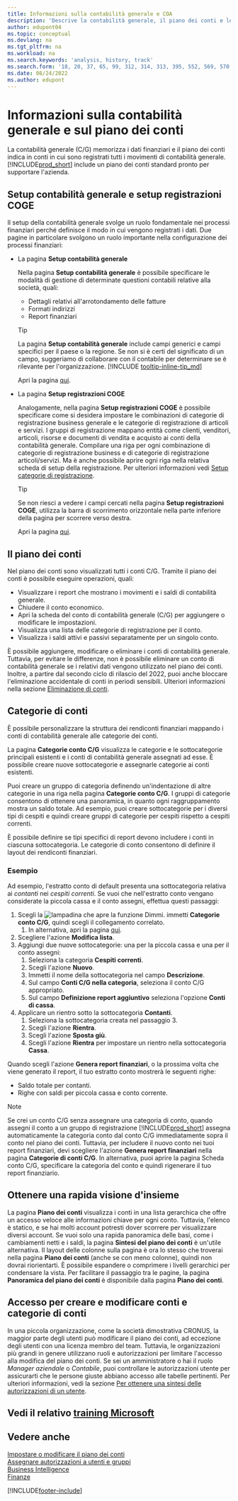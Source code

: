 ```yaml
---
title: Informazioni sulla contabilità generale e COA
description: 'Descrive la contabilità generale, il piano dei conti e le categorie dei conti. Usa la pagina Setup contabilità generale per specificare le modalità di gestione di determinate questioni contabili relative alla società.'
author: edupont04
ms.topic: conceptual
ms.devlang: na
ms.tgt_pltfrm: na
ms.workload: na
ms.search.keywords: 'analysis, history, track'
ms.search.form: '18, 20, 37, 65, 99, 312, 314, 313, 395, 552, 569, 570, 634, 790, 791, 1158'
ms.date: 08/24/2022
ms.author: edupont
---
```

# <a name="understanding-the-general-ledger-and-chart-of-accounts" />Informazioni sulla contabilità generale e sul piano dei conti

La contabilità generale (C/G) memorizza i dati finanziari e il piano dei conti indica in conti in cui sono registrati tutti i movimenti di contabilità generale. [!INCLUDE[prod_short](includes/prod_short.md)] include un piano dei conti standard pronto per supportare l'azienda.

## <a name="general-ledger-setup-and-general-posting-setup" />Setup contabilità generale e setup registrazioni COGE

Il setup della contabilità generale svolge un ruolo fondamentale nei processi finanziari perché definisce il modo in cui vengono registrati i dati. Due pagine in particolare svolgono un ruolo importante nella configurazione dei processi finanziari:  

* La pagina **Setup contabilità generale**

  Nella pagina **Setup contabilità generale** è possibile specificare le modalità di gestione di determinate questioni contabili relative alla società, quali:  

  * Dettagli relativi all'arrotondamento delle fatture  
  * Formati indirizzi  
  * Report finanziari

  > [!TIP]
  > La pagina **Setup contabilità generale** include campi generici e campi specifici per il paese o la regione. Se non si è certi del significato di un campo, suggeriamo di collaborare con il contabile per determinare se è rilevante per l'organizzazione. [!INCLUDE [tooltip-inline-tip_md](includes/tooltip-inline-tip_md.md)]  

  Apri la pagina [qui](https://businesscentral.dynamics.com/?page=118).
  
* La pagina **Setup registrazioni COGE**

  Analogamente, nella pagina **Setup registrazioni COGE** è possibile specificare come si desidera impostare le combinazioni di categorie di registrazione business generale e le categorie di registrazione di articoli e servizi. I gruppi di registrazione mappano entità come clienti, venditori, articoli, risorse e documenti di vendita e acquisto ai conti della contabilità generale. Compilare una riga per ogni combinazione di categorie di registrazione business e di categorie di registrazione articoli/servizi. Ma è anche possibile aprire ogni riga nella relativa scheda di setup della registrazione. Per ulteriori informazioni vedi [Setup categorie di registrazione](finance-posting-groups.md).  

  > [!TIP]
  > Se non riesci a vedere i campi cercati nella pagina **Setup registrazioni COGE**, utilizza la barra di scorrimento orizzontale nella parte inferiore della pagina per scorrere verso destra.  

  Apri la pagina [qui](https://businesscentral.dynamics.com/?page=314).

## <a name="the-chart-of-accounts" />Il piano dei conti

Nel piano dei conti sono visualizzati tutti i conti C/G. Tramite il piano dei conti è possibile eseguire operazioni, quali:  

* Visualizzare i report che mostrano i movimenti e i saldi di contabilità generale.  
* Chiudere il conto economico.  
* Apri la scheda del conto di contabilità generale (C/G) per aggiungere o modificare le impostazioni.  
* Visualizza una lista delle categorie di registrazione per il conto.
* Visualizza i saldi attivi e passivi separatamente per un singolo conto.

È possibile aggiungere, modificare o eliminare i conti di contabilità generale. Tuttavia, per evitare le differenze, non è possibile eliminare un conto di contabilità generale se i relativi dati vengono utilizzato nel piano dei conti. Inoltre, a partire dal secondo ciclo di rilascio del 2022, puoi anche bloccare l'eliminazione accidentale di conti in periodi sensibili. Ulteriori informazioni nella sezione [Eliminazione di conti](finance-setup-chart-accounts.md#delete-accounts).  

## <a name="account-categories" />Categorie di conti

È possibile personalizzare la struttura dei rendiconti finanziari mappando i conti di contabilità generale alle categorie dei conti.  

La pagina **Categorie conto C/G** visualizza le categorie e le sottocategorie principali esistenti e i conti di contabilità generale assegnati ad esse. È possibile creare nuove sottocategorie e assegnarle categorie ai conti esistenti.  

Puoi creare un gruppo di categoria definendo un'indentazione di altre categorie in una riga nella pagina **Categorie conto C/G**. I gruppi di categorie consentono di ottenere una panoramica, in quanto ogni raggruppamento mostra un saldo totale. Ad esempio, puoi creare sottocategorie per i diversi tipi di cespiti e quindi creare gruppi di categorie per cespiti rispetto a cespiti correnti.  

È possibile definire se tipi specifici di report devono includere i conti in ciascuna sottocategoria. Le categorie di conto consentono di definire il layout dei rendiconti finanziari.  

### <a name="example" />Esempio

Ad esempio, l'estratto conto di default presenta una sottocategoria relativa ai *contanti* nei *cespiti correnti*. Se vuoi che nell'estratto conto vengano considerate la piccola cassa e il conto assegni, effettua questi passaggi:

1. Scegli la ![lampadina che apre la funzione Dimmi.](media/ui-search/search_small.png "Informazioni sull'operazione che si desidera eseguire") immetti **Categorie conto C/G**, quindi scegli il collegamento correlato.
   1. In alternativa, apri la pagina [qui](https://businesscentral.dynamics.com/?page=790).
2. Scegliere l'azione **Modifica lista**.
3. Aggiungi due nuove sottocategorie: una per la piccola cassa e una per il conto assegni:
   1. Seleziona la categoria **Cespiti correnti**.
   2. Scegli l'azione **Nuovo**.
   3. Immetti il nome della sottocategoria nel campo **Descrizione**.
   4. Sul campo **Conti C/G nella categoria**, seleziona il conto C/G appropriato.
   5. Sul campo **Definizione report aggiuntivo** seleziona l'opzione **Conti di cassa**.
4. Applicare un rientro sotto la sottocategoria **Contanti**.
   1. Seleziona la sottocategoria creata nel passaggio 3.
   2. Scegli l'azione **Rientra**.
   3. Scegli l'azione **Sposta giù**.
   4. Scegli l'azione **Rientra** per impostare un rientro nella sottocategoria **Cassa**.

Quando scegli l'azione **Genera report finanziari**, o la prossima volta che viene generato il report, il tuo estratto conto mostrerà le seguenti righe:

* Saldo totale per contanti.
* Righe con saldi per piccola cassa e conto corrente.  

> [!NOTE]
> Se crei un conto C/G senza assegnare una categoria di conto, quando assegni il conto a un gruppo di registrazione [!INCLUDE[prod_short](includes/prod_short.md)] assegna automaticamente la categoria conto dal conto C/G immediatamente sopra il conto nel piano dei conti. Tuttavia, per includere il nuovo conto nei tuoi report finanziari, devi scegliere l'azione **Genera report finanziari** nella pagina **Categorie di conti C/G**. In alternativa, puoi aprire la pagina Scheda conto C/G, specificare la categoria del conto e quindi rigenerare il tuo report finanziario.

## <a name="get-a-quick-overview" />Ottenere una rapida visione d'insieme

La pagina **Piano dei conti** visualizza i conti in una lista gerarchica che offre un accesso veloce alle informazioni chiave per ogni conto. Tuttavia, l'elenco è statico, e se hai molti account potresti dover scorrere per visualizzare diversi account. Se vuoi solo una rapida panoramica delle basi, come i cambiamenti netti e i saldi, la pagina **Sintesi del piano dei conti** è un'utile alternativa. Il layout delle colonne sulla pagina è ora lo stesso che troverai nella pagina **Piano dei conti** (anche se con meno colonne), quindi non dovrai riorientarti. È possibile espandere o comprimere i livelli gerarchici per condensare la vista. Per facilitare il passaggio tra le pagine, la pagina **Panoramica del piano dei conti** è disponibile dalla pagina **Piano dei conti**.

## <a name="access-to-create-and-edit-accounts-and-account-categories" />Accesso per creare e modificare conti e categorie di conti

In una piccola organizzazione, come la società dimostrativa CRONUS, la maggior parte degli utenti può modificare il piano dei conti, ad eccezione degli utenti con una licenza membro del team. Tuttavia, le organizzazioni più grandi in genere utilizzano ruoli e autorizzazioni per limitare l'accesso alla modifica del piano dei conti. Se sei un amministratore o hai il ruolo *Manager aziendale* o *Contabile*, puoi controllare le autorizzazioni utente per assicurarti che le persone giuste abbiano accesso alle tabelle pertinenti. Per ulteriori informazioni, vedi la sezione [Per ottenere una sintesi delle autorizzazioni di un utente](ui-define-granular-permissions.md#to-get-an-overview-of-a-users-permissions).  

## <a name="see-related-microsoft-trainingtrainingmodulesbusiness-central-configure-general-ledger-setup" />Vedi il relativo [training Microsoft](/training/modules/business-central-configure-general-ledger-setup/)

## <a name="see-also" />Vedere anche

[Impostare o modificare il piano dei conti](finance-setup-chart-accounts.md)  
[Assegnare autorizzazioni a utenti e gruppi](ui-define-granular-permissions.md)  
[Business Intelligence](bi.md)  
[Finanze](finance.md)  

[!INCLUDE[footer-include](includes/footer-banner.md)]
